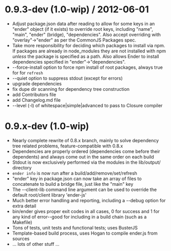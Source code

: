 
0.9.3-dev (1.0-wip) / 2012-06-01 
================================

  * Adjust package.json data after reading to allow for some keys in an "ender" object (if it exists) to override root keys, including "name", "main", "ender" (bridge), "dependencies". Also accept overriding with "overlay"->"ender" as per the CommonJS Packages spec.
  * Take more responsibility for deciding which packages to install via npm. If packages are already in node_modules they are not installed with npm *unless* the package is specified as a path. Also allows Ender to install dependencies specified in "ender"->"dependencies".
  * --force-install option to force npm install of root packages, always true for for `refresh`
  * --quiet option to suppress stdout (except for errors)
  * upgrade dependencies
  * fix dupe dir scanning for dependency tree construction
  * add Contributors file
  * add Changelog.md file
  * --level (-l) of whitespace|simple|advanced to pass to Closure compiler

0.9.x-dev (1.0-wip)
===================

 * Nearly complete rewrite of 0.8.x branch, mainly to solve dependency tree related problems, feature-compatible with 0.8.x
 * Dependencies are properly ordered (dependencies come before their dependents) and always come out in the same order on each build
 * Stdout is now exclusively performed via the modules in the lib/output/ directory
 * `ender info` is now run after a build/add/remove/set/refresh
 * "ender" key in package.json can now take an array of files to concatenate to build a bridge file, just like the "main" key
 * The --client-lib command line argument can be used to override the default root/client library 'ender-js'
 * Much better error handling and reporting, including a --debug option for extra detail
 * bin/ender gives proper exit codes in all cases, 0 for success and 1 for any kind of error--good for including in a build chain (such as a Makefile)
 * Tons of tests, unit tests and functional tests; uses BusterJS
 * Template-based build process, uses Hogan to compile ender.js from sources
 * ... lots of other stuff ...
